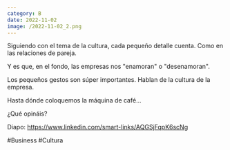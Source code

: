 ```yaml
--- 
category: B 
date: 2022-11-02 
image: /2022-11-02_2.png 
--- 
```


Siguiendo con el tema de la cultura, cada pequeño detalle cuenta. Como en las relaciones de pareja. 

Y es que, en el fondo, las empresas nos "enamoran" o "desenamoran". 

Los pequeños gestos  son súper importantes. Hablan de la cultura de la empresa. 

Hasta dónde coloquemos la máquina de café...

¿Qué opináis?

Diapo: https://www.linkedin.com/smart-links/AQGSjFqpK6scNg

#Business #Cultura
